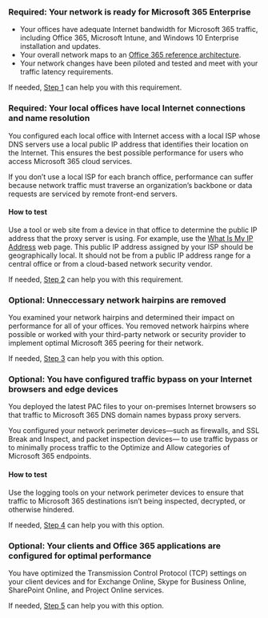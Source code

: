 <a name="crit-networking-step1"></a>
### Required: Your network is ready for Microsoft 365 Enterprise

- Your offices have adequate Internet bandwidth for Microsoft 365 traffic, including Office 365, Microsoft Intune, and Windows 10 Enterprise installation and updates.
- Your overall network maps to an [Office 365 reference architecture](https://docs.microsoft.com/office365/enterprise/office-365-network-connectivity-principles#BKMK_P2).
- Your network changes have been piloted and tested and meet with your traffic latency requirements.

If needed, [Step 1](../networking-provide-bandwidth-cloud-services.md) can help you with this requirement.

<a name="crit-networking-step2"></a>
### Required: Your local offices have local Internet connections and name resolution

You configured each local office with Internet access with a local ISP whose DNS servers use a local public IP address that identifies their location on the Internet. This ensures the best possible performance for users who access Microsoft 365 cloud services.

If you don’t use a local ISP for each branch office, performance can suffer because network traffic must traverse an organization’s backbone or data requests are serviced by remote front-end servers.

#### How to test
Use a tool or web site from a device in that office to determine the public IP address that the proxy server is using. For example, use the [What Is My IP Address](https://www.whatismypublicip.com/) web page. This public IP address assigned by your ISP should be geographically local. It should not be from a public IP address range for a central office or from a cloud-based network security vendor.

If needed, [Step 2](../networking-dns-resolution-same-location.md) can help you with this requirement.

<a name="crit-networking-step3"></a>
### Optional: Unneccessary network hairpins are removed

You examined your network hairpins and determined their impact on performance for all of your offices. You removed network hairpins where possible or worked with your third-party network or security provider to implement optimal Microsoft 365 peering for their network.

If needed, [Step 3](../networking-avoid-network-hairpins.md) can help you with this option.


<a name="crit-networking-step4"></a>
### Optional: You have configured traffic bypass on your Internet browsers and edge devices

You deployed the latest PAC files to your on-premises Internet browsers so that traffic to Microsoft 365 DNS domain names bypass proxy servers.

You configured your network perimeter devices—such as firewalls, and SSL Break and Inspect, and packet inspection devices— to use traffic bypass or to minimally process traffic to the Optimize and Allow categories of Microsoft 365 endpoints.


#### How to test

Use the logging tools on your network perimeter devices to ensure that traffic to Microsoft 365 destinations isn’t being inspected, decrypted, or otherwise hindered.

If needed, [Step 4](../networking-configure-proxies-firewalls.md) can help you with this option.


<a name="crit-networking-step5"></a>
### Optional: Your clients and Office 365 applications are configured for optimal performance

You have optimized the Transmission Control Protocol (TCP) settings on your client devices and for Exchange Online, Skype for Business Online, SharePoint Online, and Project Online services.

If needed, [Step 5](../networking-optimize-tcp-performance.md) can help you with this option.
